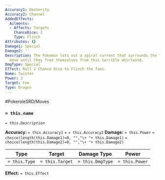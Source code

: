```yaml
---
Accuracy1: Dexterity
Accuracy2: Channel
AddedEffects:
  Ailments:
  - Affects: Targets
    ChanceDice: 2
    Type: Flinch
Attributes: {}
Damage1: Special
Damage2: ''
Description: The Pokemon lets out a spiral current that surrounds the foes. They can't
  move until they free themselves from this terrible whirlwind.
DmgType: Special
Effect: Roll 2 Chance Dice to Flinch the foes.
Name: Twister
Power: 2
Target: Foe
Type: Dragon
---
```


#PokeroleSRD/Moves

### `= this.name` 
*`= this.Description`*

**Accuracy:** `= this.Accuracy1` + `= this.Accuracy2`
**Damage:** `= this.Power` `= choice(length(this.Damage1)=0, "","\+ "+ this.Damage1)` `= choice(length(this.Damage2)=0, "","\+ "+ this.Damage2)`

| Type          | Target          | Damage Type          | Power          |
| ------------- | --------------- | ---------------- | -------------- |
| `= this.Type` | `= this.Target` | `= this.DmgType` | `= this.Power` | 

**Effect:** `= this.Effect`